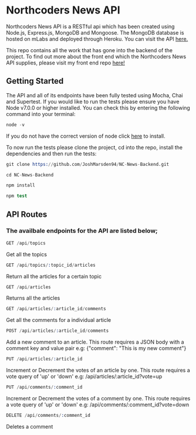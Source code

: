 # Northcoders News API

Northcoders News API is a RESTful api which has been created using Node.js, Express.js, MongoDB and Mongoose. The MongoDB database is hosted on mLabs and deployed through Heroku. You can visit the API [here.](https://gentle-wave-92796.herokuapp.com/api)

This repo contains all the work that has gone into the backend of the project. To find out more about the front end which the Northcoders News API supplies, please visit my front end repo [here!](https://github.com/JoshMarsden94/NC-News-Frontend)

## Getting Started

The API and all of its endpoints have been fully tested using Mocha, Chai and Supertest. If you would like to run the tests please ensure you have Node v7.0.0 or higher installed. You can check this by entering the following command into your terminal:
```s
node -v
```
If you do not have the correct version of node click [here](https://nodejs.org/en/download/) to install.

To now run the tests please clone the project, cd into the repo, install the dependencies and then run the tests:
```s
git clone https://github.com/JoshMarsden94/NC-News-Backend.git

cd NC-News-Backend

npm install

npm test
```

## API Routes

### The availbale endpoints for the API are listed below;

```s
GET /api/topics
```
Get all the topics

```s
GET /api/topics/:topic_id/articles
```
Return all the articles for a certain topic

```s
GET /api/articles
```
Returns all the articles

```s
GET /api/articles/:article_id/comments
```
Get all the comments for a individual article

```s
POST /api/articles/:article_id/comments
```
Add a new comment to an article. This route requires a JSON body with a comment key and value pair e.g: {"comment": "This is my new comment"}

```s
PUT /api/articles/:article_id
```
Increment or Decrement the votes of an article by one. This route requires a vote query of 'up' or 'down' e.g: /api/articles/:article_id?vote=up

```s
PUT /api/comments/:comment_id
```
Increment or Decrement the votes of a comment by one. This route requires a vote query of 'up' or 'down' e.g: /api/comments/:comment_id?vote=down

```s
DELETE /api/comments/:comment_id
```
Deletes a comment

